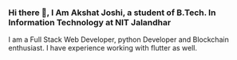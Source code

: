 ### Hi there 👋, I Am Akshat Joshi, a student of B.Tech. In Information Technology at NIT Jalandhar

I am a Full Stack Web Developer, python Developer and Blockchain enthusiast. I have experience working with flutter as well.

<!--
**akshatj2209/akshatj2209** is a ✨ _special_ ✨ repository because its `README.md` (this file) appears on your GitHub profile.

Here are some ideas to get you started:

- 🔭 I’m currently working on Blockchain Real Estate
- 🌱 I’m currently learning React
- 🤔 I’m looking for help with JavaScript Frameworks
- 💬 Ask me about NodeJS, Blockchain, Ethereum and FrontEnd Web Development
- 📫 How to reach me: https://www.linkedin.com/in/akshat-joshi-6502871aa/
